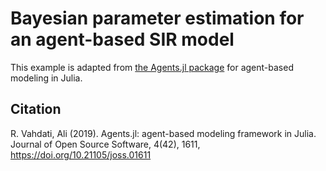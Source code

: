 # Bayesian parameter estimation for an agent-based SIR model

This example is adapted from [the Agents.jl package](https://juliadynamics.github.io/Agents.jl/stable/examples/sir/) for agent-based modeling in Julia.

## Citation

R. Vahdati, Ali (2019). Agents.jl: agent-based modeling framework in Julia. Journal of Open Source Software, 4(42), 1611, https://doi.org/10.21105/joss.01611
